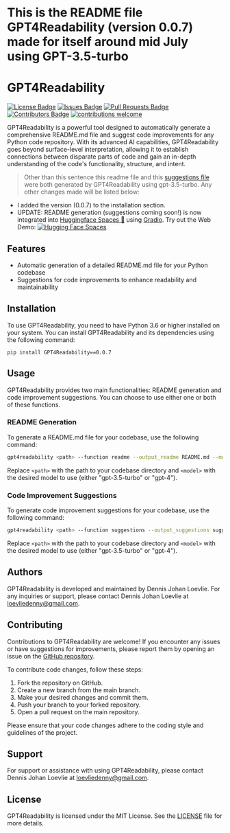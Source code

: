 # This is the README file GPT4Readability (version 0.0.7) made for itself around mid July using GPT-3.5-turbo

# GPT4Readability

[![License Badge](https://img.shields.io/github/license/loevlie/GPT4Readability)](https://github.com/loevlie/GPT4Readability/blob/main/LICENSE)
[![Issues Badge](https://img.shields.io/github/issues/loevlie/GPT4Readability)](https://github.com/loevlie/GPT4Readability/issues)
[![Pull Requests Badge](https://img.shields.io/github/issues-pr/loevlie/GPT4Readability)](https://github.com/loevlie/GPT4Readability/pulls)
[![Contributors Badge](https://img.shields.io/github/contributors/loevlie/GPT4Readability)](https://github.com/loevlie/GPT4Readability/graphs/contributors)
[![contributions welcome](https://img.shields.io/badge/contributions-welcome-brightgreen.svg?style=flat)](https://github.com/dwyl/esta/issues)

GPT4Readability is a powerful tool designed to automatically generate a comprehensive README.md file and suggest code improvements for any Python code repository. With its advanced AI capabilities, GPT4Readability goes beyond surface-level interpretation, allowing it to establish connections between disparate parts of code and gain an in-depth understanding of the code's functionality, structure, and intent.  

> Other than this sentence this readme file and this [suggestions file](https://github.com/loevlie/GPT4Readability/blob/main/suggestions.md) were both generated by GPT4Readability using gpt-3.5-turbo.  Any other changes made will be listed below:

* I added the version (0.0.7) to the installation section.
* UPDATE: README generation (suggestions coming soon!) is now integrated into [Huggingface Spaces 🤗](https://huggingface.co/spaces) using [Gradio](https://github.com/gradio-app/gradio). Try out the Web Demo: [![Hugging Face Spaces](https://img.shields.io/badge/%F0%9F%A4%97%20Hugging%20Face-Spaces-blue)](https://huggingface.co/spaces/JohanDL/GPT4Readability)

## Features

- Automatic generation of a detailed README.md file for your Python codebase
- Suggestions for code improvements to enhance readability and maintainability

## Installation

To use GPT4Readability, you need to have Python 3.6 or higher installed on your system. You can install GPT4Readability and its dependencies using the following command:

```shell
pip install GPT4Readability==0.0.7
```

## Usage

GPT4Readability provides two main functionalities: README generation and code improvement suggestions. You can choose to use either one or both of these functions.

### README Generation

To generate a README.md file for your codebase, use the following command:

```bash
gpt4readability <path> --function readme --output_readme README.md --model <model>
```

Replace `<path>` with the path to your codebase directory and `<model>` with the desired model to use (either "gpt-3.5-turbo" or "gpt-4").

### Code Improvement Suggestions

To generate code improvement suggestions for your codebase, use the following command:

```bash
gpt4readability <path> --function suggestions --output_suggestions suggestions.md --model <model>
```

Replace `<path>` with the path to your codebase directory and `<model>` with the desired model to use (either "gpt-3.5-turbo" or "gpt-4").

## Authors

GPT4Readability is developed and maintained by Dennis Johan Loevlie. For any inquiries or support, please contact Dennis Johan Loevlie at loevliedenny@gmail.com.

## Contributing

Contributions to GPT4Readability are welcome! If you encounter any issues or have suggestions for improvements, please report them by opening an issue on the [GitHub repository](https://github.com/loevlie/GPT4Readability/issues).

To contribute code changes, follow these steps:

1. Fork the repository on GitHub.
2. Create a new branch from the main branch.
3. Make your desired changes and commit them.
4. Push your branch to your forked repository.
5. Open a pull request on the main repository.

Please ensure that your code changes adhere to the coding style and guidelines of the project.

## Support

For support or assistance with using GPT4Readability, please contact Dennis Johan Loevlie at loevliedenny@gmail.com.

## License

GPT4Readability is licensed under the MIT License. See the [LICENSE](https://github.com/loevlie/GPT4Readability/blob/main/LICENSE) file for more details.